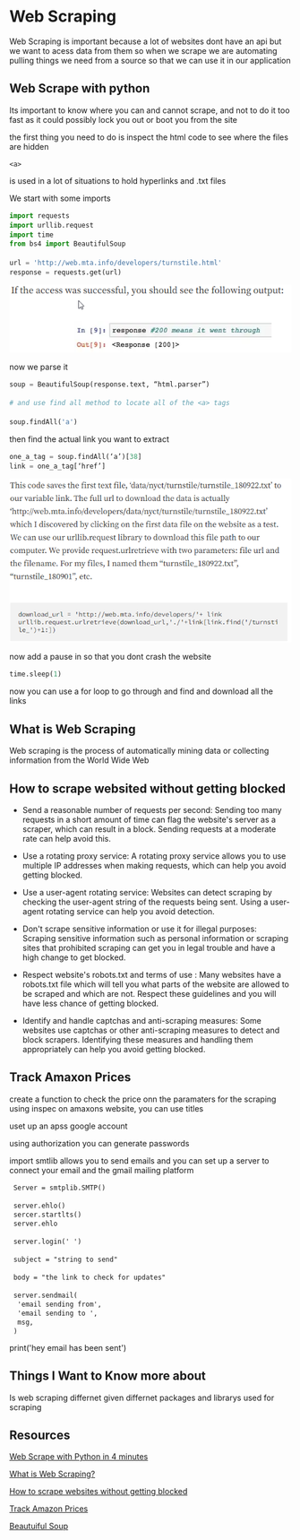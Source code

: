 # Web Scraping 
Web Scraping is important because a lot of websites dont have an api but we want to acess data from them so when we scrape we are automating pulling things we need from a source so that we can use it in our application

## Web Scrape with python

Its important to know where you can and cannot scrape, and not to do it too fast as it could possibly lock you out or boot you from the site

the first thing you need to do is inspect the html code to see where the files are hidden

```
<a>
```
is used in a lot of situations to hold hyperlinks and .txt files

We start with some imports

```python
import requests
import urllib.request
import time
from bs4 import BeautifulSoup

url = 'http://web.mta.info/developers/turnstile.html'
response = requests.get(url)
```
![Successful get](./images/output.png)

now we parse it 

```python
soup = BeautifulSoup(response.text, “html.parser”)

# and use find all method to locate all of the <a> tags

soup.findAll('a')
```

then find the actual link you want to extract

```python
one_a_tag = soup.findAll(‘a’)[38]
link = one_a_tag[‘href’]
```
![saving a text file while scraping](./images/saveIt.png)

now add a pause in so that you dont crash the website
```python
time.sleep(1)
```

now you can use a for loop to go through and find and download all the links 

## What is Web Scraping

Web scraping is the process of automatically mining data or collecting information from the World Wide Web

## How to scrape websited without getting blocked

- Send a reasonable number of requests per second: Sending too many requests in a short amount of time can flag the website's server as a scraper, which can result in a block. Sending requests at a moderate rate can help avoid this.

- Use a rotating proxy service: A rotating proxy service allows you to use multiple IP addresses when making requests, which can help you avoid getting blocked.

- Use a user-agent rotating service: Websites can detect scraping by checking the user-agent string of the requests being sent. Using a user-agent rotating service can help you avoid detection.

- Don't scrape sensitive information or use it for illegal purposes: Scraping sensitive information such as personal information or scraping sites that prohibited scraping can get you in legal trouble and have a high change to get blocked.

- Respect website's robots.txt and terms of use : Many websites have a robots.txt file which will tell you what parts of the website are allowed to be scraped and which are not. Respect these guidelines and you will have less chance of getting blocked.

- Identify and handle captchas and anti-scraping measures: Some websites use captchas or other anti-scraping measures to detect and block scrapers. Identifying these measures and handling them appropriately can help you avoid getting blocked.

## Track Amaxon Prices

create a function to check the price onn the paramaters for the scraping using inspec on amaxons website,  you can use titles 

uset up an apss google account 

using authorization you can generate passwords

 import smtlib allows you to send emails and you can set up a server to connect your email and the gmail mailing platform
```
 Server = smtplib.SMTP()

 server.ehlo()
 sercer.startlts()
 server.ehlo

 server.login(' ')

 subject = "string to send" 

 body = "the link to check for updates"

 server.sendmail(
  'email sending from',
  'email sending to ',
  msg,
 ) 
 ```
print('hey email has been sent')

## Things I Want to Know more about

Is web scraping differnet given differnet packages and librarys used for scraping 

## Resources

[Web Scrape with Python in 4 minutes](https://towardsdatascience.com/how-to-web-scrape-with-python-in-4-minutes-bc49186a8460)

[What is Web Scraping?](https://en.wikipedia.org/wiki/Web_scraping)

[How to scrape websites without getting blocked](https://www.scrapehero.com/how-to-prevent-getting-blacklisted-while-scraping/)

[Track Amazon Prices](https://www.youtube.com/watch?v=Bg9r_yLk7VY)

[Beautuiful Soup](https://www.crummy.com/software/BeautifulSoup/)

